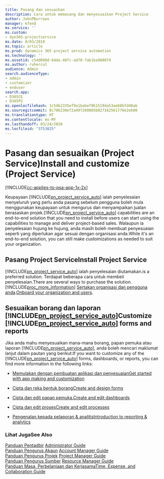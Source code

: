 ```yaml
---
title: Pasang dan sesuaikan
description: Cara untuk memasang dan menyesuaikan Project Service
author: JohnPBurrows
manager: kfend
ms.service: ''
ms.custom:
- dyn365-projectservice
ms.date: 8/03/2018
ms.topic: article
ms.prod: dynamics 365 project service automation
ms.technology: ''
ms.assetid: c54d080d-64da-48fc-ad70-7ab1ba988079
ms.author: ruhercul
audience: Admin
search.audienceType:
- admin
- customizer
- enduser
search.app:
- D365CE
- D365PS
ms.openlocfilehash: 1c54b2335ef9a1babef061519da53ae68bfd48ab
ms.sourcegitcommit: 8c786230ef2a497280885b827162561776e2eb00
ms.translationtype: HT
ms.contentlocale: ms-MY
ms.lasthandoff: 03/24/2020
ms.locfileid: "3753825"
---
```

# <a name="install-and-customize-project-service"></a><span data-ttu-id="b4c54-103">Pasang dan sesuaikan (Project Service)</span><span class="sxs-lookup"><span data-stu-id="b4c54-103">Install and customize (Project Service)</span></span>

[!INCLUDE[cc-applies-to-psa-app-1x-2x](../includes/cc-applies-to-psa-app-1x-2x.md)]

<span data-ttu-id="b4c54-104">Keupayaan [!INCLUDE[pn_project_service_auto](../includes/pn-project-service-auto.md)] ialah penyelesaian menyeluruh yang perlu anda pasang sebelum pengguna boleh mula menggunakan keupayaan untuk mengurus dan menyampaikan jualan berasaskan projek.</span><span class="sxs-lookup"><span data-stu-id="b4c54-104">[!INCLUDE[pn_project_service_auto](../includes/pn-project-service-auto.md)] capabilities are an end-to-end solution that you need to install before users can start using the capabilities to manage and deliver project-based sales.</span></span> <span data-ttu-id="b4c54-105">Walaupun ia penyelesaian hujung ke hujung, anda masih boleh membuat penyesuaian seperti yang diperlukan agar sesuai dengan organisasi anda.</span><span class="sxs-lookup"><span data-stu-id="b4c54-105">While it's an end-to-end solution, you can still make customizations as needed to suit your organization.</span></span>  
<!-- TODO: I expect to find the information on how to get and install this here. Please find that and add it here. Same for Project Service.--> 
  
## <a name="install-project-service"></a><span data-ttu-id="b4c54-106">Pasang Project Service</span><span class="sxs-lookup"><span data-stu-id="b4c54-106">Install Project Service</span></span>  
 [!INCLUDE[pn_project_service_auto](../includes/pn-project-service-auto.md)] <span data-ttu-id="b4c54-107">ialah penyelesaian diutamakan.</span><span class="sxs-lookup"><span data-stu-id="b4c54-107">is a preferred solution.</span></span> <span data-ttu-id="b4c54-108">Terdapat beberapa cara untuk membeli penyelesaian.</span><span class="sxs-lookup"><span data-stu-id="b4c54-108">There are several ways to purchase the solution.</span></span> [!INCLUDE[proc_more_information](../includes/proc-more-information.md)] <span data-ttu-id="b4c54-109">[Sertakan organisasi dan pengguna anda](../admin/onboard-your-organization-and-users-to-dynamics-365-online.md).</span><span class="sxs-lookup"><span data-stu-id="b4c54-109">[Onboard your organization and users](../admin/onboard-your-organization-and-users-to-dynamics-365-online.md).</span></span>  
  
## <a name="customize-pn_project_service_auto-forms-and-reports"></a><span data-ttu-id="b4c54-110">Sesuaikan borang dan laporan [!INCLUDE[pn_project_service_auto](../includes/pn-project-service-auto.md)]</span><span class="sxs-lookup"><span data-stu-id="b4c54-110">Customize [!INCLUDE[pn_project_service_auto](../includes/pn-project-service-auto.md)] forms and reports</span></span>  
 <span data-ttu-id="b4c54-111">Jika anda mahu menyesuaikan mana-mana borang, papan pemuka atau laporan [!INCLUDE[pn_project_service_auto](../includes/pn-project-service-auto.md)], anda boleh mencari maklumat lanjut dalam pautan yang berikut:</span><span class="sxs-lookup"><span data-stu-id="b4c54-111">If you want to customize any of the [!INCLUDE[pn_project_service_auto](../includes/pn-project-service-auto.md)] forms, dashboards, or reports, you can find more information in the following links:</span></span>  
  
- [<span data-ttu-id="b4c54-112">Memulakan dengan pembuatan aplikasi dan penyesuaian</span><span class="sxs-lookup"><span data-stu-id="b4c54-112">Get started with app making and customization</span></span>](../customize/getting-started-customization.md)  
  
- [<span data-ttu-id="b4c54-113">Cipta dan reka bentuk borang</span><span class="sxs-lookup"><span data-stu-id="b4c54-113">Create and design forms</span></span>](../customize/create-design-forms.md)  
  
- [<span data-ttu-id="b4c54-114">Cipta dan edit papan pemuka.</span><span class="sxs-lookup"><span data-stu-id="b4c54-114">Create and edit dashboards</span></span>](../customize/create-edit-dashboards.md)  
  
- [<span data-ttu-id="b4c54-115">Cipta dan edit proses</span><span class="sxs-lookup"><span data-stu-id="b4c54-115">Create and edit processes</span></span>](../customize/guide-staff-through-common-tasks-processes.md)  
  
- [<span data-ttu-id="b4c54-116">Pengenalan kepada pelaporan & analitis</span><span class="sxs-lookup"><span data-stu-id="b4c54-116">Introduction to reporting & analytics</span></span>](../analytics/reporting-analytics-with-dynamics-365.md)  
  
### <a name="see-also"></a><span data-ttu-id="b4c54-117">Lihat Juga</span><span class="sxs-lookup"><span data-stu-id="b4c54-117">See Also</span></span>  
 <span data-ttu-id="b4c54-118">[Panduan Pentadbir](../project-service/admin-guide.md) </span><span class="sxs-lookup"><span data-stu-id="b4c54-118">[Administrator Guide](../project-service/admin-guide.md) </span></span>  
 <span data-ttu-id="b4c54-119">[Panduan Pengurus Akaun](../project-service/account-manager-guide.md) </span><span class="sxs-lookup"><span data-stu-id="b4c54-119">[Account Manager Guide](../project-service/account-manager-guide.md) </span></span>  
 <span data-ttu-id="b4c54-120">[Panduan Pengurus Projek](../project-service/project-manager-guide.md) </span><span class="sxs-lookup"><span data-stu-id="b4c54-120">[Project Manager Guide](../project-service/project-manager-guide.md) </span></span>  
 <span data-ttu-id="b4c54-121">[Panduan Pengurus Sumber](../project-service/resource-manager-guide.md) </span><span class="sxs-lookup"><span data-stu-id="b4c54-121">[Resource Manager Guide](../project-service/resource-manager-guide.md) </span></span>  
 [<span data-ttu-id="b4c54-122">Panduan Masa, Perbelanjaan dan Kerjasama</span><span class="sxs-lookup"><span data-stu-id="b4c54-122">Time, Expense, and Collaboration Guide</span></span>](../project-service/time-expense-collaboration-guide.md)
